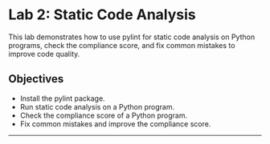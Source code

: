 # Lab 2: Static Code Analysis

This lab demonstrates how to use pylint for static code analysis on Python programs, check the compliance score, and fix common mistakes to improve code quality.

## Objectives

- Install the pylint package.
- Run static code analysis on a Python program.
- Check the compliance score of a Python program.
- Fix common mistakes and improve the compliance score.

---


